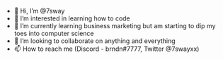 - 👋 Hi, I’m @7sway
- 👀 I’m interested in learning how to code
- 🌱 I’m currently learning business marketing but am starting to dip my toes into computer science
- 💞️ I’m looking to collaborate on anything and everything
- 📫 How to reach me (Discord - brndn#7777, Twitter @7swayxx)

<!---
7sway/7sway is a ✨ special ✨ repository because its `README.md` (this file) appears on your GitHub profile.
You can click the Preview link to take a look at your changes.
--->

